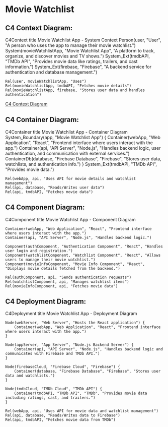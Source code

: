 <h1>Movie Watchlist</h1>


<h2>C4 Context Diagram:</h2>

<p>C4Context
    title Movie Watchlist App - System Context
    Person(user, "User", "A person who uses the app to manage their movie watchlist.")
    System(movieWatchlistApp, "Movie Watchlist App", "A platform to track, organize, and discover movies and TV shows.")
    System_Ext(tmdbAPI, "TMDb API", "Provides movie data like ratings, trailers, and cast information.")
    System_Ext(firebase, "Firebase", "A backend service for authentication and database management.")
    
    Rel(user, movieWatchlistApp, "Uses")
    Rel(movieWatchlistApp, tmdbAPI, "Fetches movie details")
    Rel(movieWatchlistApp, firebase, "Stores user data and handles authentication")
</p>

[C4 Context Diagram](https://www.mermaidchart.com/raw/0d2b5e87-5197-4b14-8015-a503afbbdaf2?theme=light&version=v0.1&format=svg)
    
<h2>C4 Container Diagram:</h2> 

C4Container
    title Movie Watchlist App - Container Diagram
    System_Boundary(app, "Movie Watchlist App") {
        Container(webApp, "Web Application", "React", "Frontend interface where users interact with the app.")
        Container(api, "API Server", "Node.js", "Handles backend logic, user authentication, and communication with external services.")
        ContainerDb(database, "Firebase Database", "Firebase", "Stores user data, watchlists, and authentication info.")
    }
    System_Ext(tmdbAPI, "TMDb API", "Provides movie data.")
    
    Rel(webApp, api, "Uses API for movie details and watchlist management")
    Rel(api, database, "Reads/Writes user data")
    Rel(api, tmdbAPI, "Fetches movie data")

<h2>C4 Component Diagram: </h2>

C4Component
    title Movie Watchlist App - Component Diagram
    
    Container(webApp, "Web Application", "React", "Frontend interface where users interact with the app.") 
    Container(api, "API Server", "Node.js", "Handles backend logic.") 

    Component(authComponent, "Authentication Component", "React", "Handles user login and registration.")
    Component(watchlistComponent, "Watchlist Component", "React", "Allows users to manage their movie watchlist.")
    Component(movieInfoComponent, "Movie Info Component", "React", "Displays movie details fetched from the backend.")
    
    Rel(authComponent, api, "Sends authentication requests")
    Rel(watchlistComponent, api, "Manages watchlist items")
    Rel(movieInfoComponent, api, "Fetches movie data")

<h2>C4 Deployment Diagram:</h2>

C4Deployment
    title Movie Watchlist App - Deployment Diagram
    
    Node(webServer, "Web Server", "Hosts the React application") {
        Container(webApp, "Web Application", "React", "Frontend interface where users interact with the app.")
    }
    
    Node(appServer, "App Server", "Node.js Backend Server") {
        Container(api, "API Server", "Node.js", "Handles backend logic and communicates with Firebase and TMDb API.")
    }

    Node(firebaseCloud, "Firebase Cloud", "Firebase") {
        Container(database, "Firebase Database", "Firebase", "Stores user data and watchlists.")
    }

    Node(tmdbCloud, "TMDb Cloud", "TMDb API") {
        Container(tmdbAPI, "TMDb API", "TMDb", "Provides movie data including ratings, cast, and trailers.")
    }

    Rel(webApp, api, "Uses API for movie data and watchlist management")
    Rel(api, database, "Reads/Writes data to Firebase")
    Rel(api, tmdbAPI, "Fetches movie data from TMDb")
